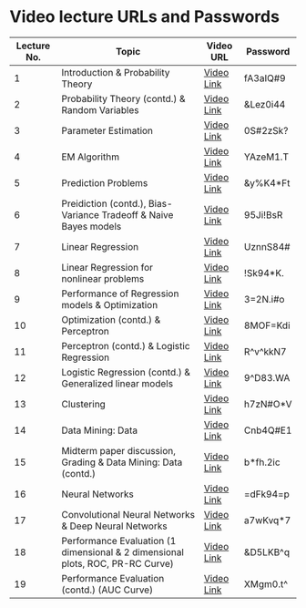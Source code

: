 # Video lecture URLs and Passwords

|Lecture No.| Topic | Video URL | Password |
| --------- | ----- | --------- | -------- |
| 1 | Introduction & Probability Theory | [Video Link](https://northeastern.zoom.us/rec/play/PT4IPq8lo7qKTMO_5ZBWH3r3LezW9iyAlqonMpPWCvcMQ72lJFl5izXKA2qKpgUjfynxdkaHx83XrPEr.A5CP8J8bIn8Wx8ir) | fA3aIQ#9 |
| 2 | Probability Theory (contd.) & Random Variables | [Video Link](https://northeastern.zoom.us/rec/play/BMye_T4mihnoTRB42x1lRBP68pXahVgUnsmA-HNX5IrGV2K3_-v3SbkJobLfxGoUX8zuSI0j8ADbC3Ui.Jbl_alR7oHxLmoc3) | &Lez0i44 |
| 3 | Parameter Estimation | [Video Link](https://northeastern.zoom.us/rec/play/10HTmYrpJiYYLqIegaicnxoa4wf2kv9CYyve-BY9H_kTze1bn-VTac6Q4YzaZdlQfSFt08wCv_dN9MnF.-LRy5256hOs2khwf) | 0S#2zSk? |
| 4 | EM Algorithm | [Video Link](https://northeastern.zoom.us/rec/play/k_Pgm4RqABEUEcztcZOMJWFhiWaKue2QVu8pL1WC8w067rwXrj-Au4sFM8xid11mg3YagWPHgJTnqwgz.I_RMjPgn0qd7ju9W) | YAzeM1.T |
| 5 | Prediction Problems | [Video Link](https://northeastern.zoom.us/rec/play/hxe2u0LYu8A_q-OpVkcEknV_sJN0Kq1XL7lgrSqJ9uRg2n9uKCdj8vsf1rRVC70GHjBKOMZzZlDmbgZz.k0y4Z1dgfLA-KAdD) | &y%K4\*Ft |
| 6 | Preidiction (contd.), Bias-Variance Tradeoff & Naive Bayes models | [Video Link](https://northeastern.zoom.us/rec/play/k7_j7mPZTd8fAgC7TgQ1J-YYx8QZ3L5FIbgCpiTGIVJP5T9oeS40OmyYdmKX387YhniYKWZFKLT90Pn0.gGqT2udXifxhazm6) | 95Ji!BsR |
| 7 | Linear Regression | [Video Link](https://northeastern.zoom.us/rec/play/FG7XOnSnMKyMhgsZMNb4Kz8nRbnJD_bR7wt-XK7XEG-pqf7muuM73ZDmisbWWUJDSa70GojgFyiqCnk-.NzW5g1ssZ5RFN9Fb) | UznnS84# |
| 8 | Linear Regression for nonlinear problems | [Video Link](https://northeastern.zoom.us/rec/play/FpzWqiVyPiL4AYhL5ofp1Hz5WwXUlbzt5gLeQz-of92sMYObDwO9u3x4bLOp5TFqiku4wPfwSbf6Mc7m.6M7aGS48HaYmIECJ) | !Sk94\*K. |
| 9 | Performance of Regression models & Optimization | [Video Link](https://northeastern.zoom.us/rec/play/aZ-FmgSphd5fb2hDez5xdtKCb3Sx8zORYBMMbsBLOQ8zEo06dIbaMOelVo1EYMU5tfC5BXX8Yowd8YK4.iedWC_d6wsO_UBz-) | 3=2N.i#o |
| 10 | Optimization (contd.) & Perceptron | [Video Link](https://northeastern.zoom.us/rec/play/PpXT8fSWzxSsHqHBtVwYD7uCA4T7oentzLhrpjR-ihv_F6T7p2RwJ8ZJDgcUEolVgGeXuano0KIT8lOB.7NBRa7Ui9FroeWWd) | 8MOF=Kdi |
| 11 | Perceptron (contd.) & Logistic Regression | [Video Link](https://northeastern.zoom.us/rec/play/EHdHEFHzIdE6HxXNE_7DVy8dly3iJtQb5-HpeJ58BpSjL0YMVd-DnEg4yVTMe4uRPaZNhFRRMxr6SuTS.d3DJMsK4yANVRtb6) | R^v^kkN7 |
| 12 | Logistic Regression (contd.) & Generalized linear models | [Video Link](https://northeastern.zoom.us/rec/play/iMzsCJgk_ZxXdlU_aoIgwihwM2V48Zt732T4-kA6yTgOHe8NYboGIju92Mfw8sj7odfFpzyAQ3lr8VZj.u19RRepvLSTt0gHY) | 9^D83.WA |
| 13 | Clustering | [Video Link](https://northeastern.zoom.us/rec/play/9TctLX2qX4ob7VuQpGfPHxqqoQrOyEIJ5tvLaTb-CrTuu0yze2vKAExRGGj3VC8-qaR922KdaVdriFXA.8IFksscmUYTzJd-I) | h7zN#O\*V |
| 14 | Data Mining: Data | [Video Link](https://northeastern.zoom.us/rec/play/5y7SVrrOOmHlTQHN-DsQjTKM4BIM796XqK_BLWE9l2N_MtlxAGoCwH_M0mplyeHu0-qgMl7sHWeiOyC4.vlhzwCs-6uncvAin) | Cnb4Q#E1 |
| 15 | Midterm paper discussion, Grading & Data Mining: Data (contd.) | [Video Link](https://northeastern.zoom.us/rec/play/hSoNUQJIu8BOVbgSdYaUV123g0Dv6XQJzpcmyIt6h33MZdtH6aee1DjZFYA3i7fhfDsVzEPYzWK_u7mh.SS3ZeNWmAh2VZ6rN) | b\*fh.2ic |
| 16 | Neural Networks | [Video Link](https://northeastern.zoom.us/rec/play/I6_5K95IcUoC0_7RKC8TzwqwkjgRo-I4WcMP24dEvcZ5Sb3CMbu01A_2SwgzwGdM55XP0IJObIyQdF5u._fmUrXotVAQMqtMr) | =dFk94=p |
| 17 | Convolutional Neural Networks & Deep Neural Networks | [Video Link](https://northeastern.zoom.us/rec/play/mEYLk6p_QvlpY3usWeQnAvn3Kctb1lQvDtEv_RMl3WsQ60fixVfnSHiCldiJc9ZBBK-2SgQg_BFbAUKG.GIoHsWqPtnSXLiuY) | a7wKvq\*7 |
| 18 | Performance Evaluation (1 dimensional & 2 dimensional plots, ROC, PR-RC Curve) | [Video Link](https://northeastern.zoom.us/rec/play/GZDzylN1Ajg1EEBghmYtcTa1icG-RDEFvZz06vX6NpoWx_8kL4NqHWwoiHwmoMDFAa8idwBUQ4JpkkVW.xuKMyv-PMBfIJH2L) | &D5LKB^q |
| 19 | Performance Evaluation (contd.) (AUC Curve) | [Video Link](https://northeastern.zoom.us/rec/play/HaQQNhbIIg5YB5TBOyNvMr-mnCWjLRFhXSWdO0AhqVtNwwbhnyaB7ygXkg12xssTh62FeBeTxenG4ats.MOPwMkFQOSnUWhqY) | XMgm0.t^ |


